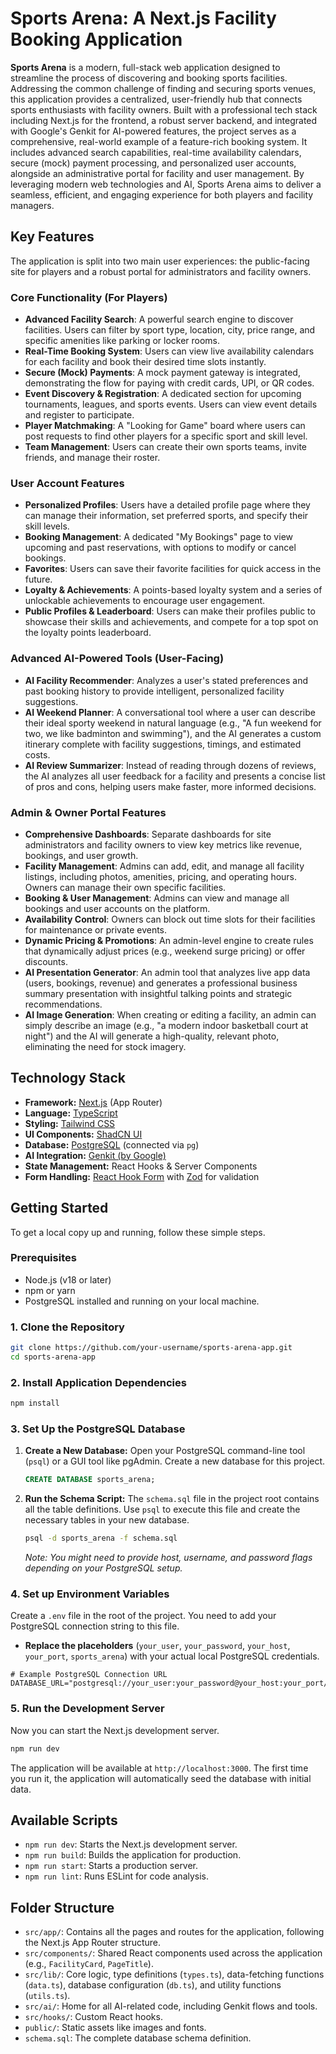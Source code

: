 
# Sports Arena: A Next.js Facility Booking Application

**Sports Arena** is a modern, full-stack web application designed to streamline the process of discovering and booking sports facilities. Addressing the common challenge of finding and securing sports venues, this application provides a centralized, user-friendly hub that connects sports enthusiasts with facility owners. Built with a professional tech stack including Next.js for the frontend, a robust server backend, and integrated with Google's Genkit for AI-powered features, the project serves as a comprehensive, real-world example of a feature-rich booking system. It includes advanced search capabilities, real-time availability calendars, secure (mock) payment processing, and personalized user accounts, alongside an administrative portal for facility and user management. By leveraging modern web technologies and AI, Sports Arena aims to deliver a seamless, efficient, and engaging experience for both players and facility managers.

## Key Features

The application is split into two main user experiences: the public-facing site for players and a robust portal for administrators and facility owners.

### Core Functionality (For Players)

*   **Advanced Facility Search**: A powerful search engine to discover facilities. Users can filter by sport type, location, city, price range, and specific amenities like parking or locker rooms.
*   **Real-Time Booking System**: Users can view live availability calendars for each facility and book their desired time slots instantly.
*   **Secure (Mock) Payments**: A mock payment gateway is integrated, demonstrating the flow for paying with credit cards, UPI, or QR codes.
*   **Event Discovery & Registration**: A dedicated section for upcoming tournaments, leagues, and sports events. Users can view event details and register to participate.
*   **Player Matchmaking**: A "Looking for Game" board where users can post requests to find other players for a specific sport and skill level.
*   **Team Management**: Users can create their own sports teams, invite friends, and manage their roster.

### User Account Features

*   **Personalized Profiles**: Users have a detailed profile page where they can manage their information, set preferred sports, and specify their skill levels.
*   **Booking Management**: A dedicated "My Bookings" page to view upcoming and past reservations, with options to modify or cancel bookings.
*   **Favorites**: Users can save their favorite facilities for quick access in the future.
*   **Loyalty & Achievements**: A points-based loyalty system and a series of unlockable achievements to encourage user engagement.
*   **Public Profiles & Leaderboard**: Users can make their profiles public to showcase their skills and achievements, and compete for a top spot on the loyalty points leaderboard.

### Advanced AI-Powered Tools (User-Facing)

*   **AI Facility Recommender**: Analyzes a user's stated preferences and past booking history to provide intelligent, personalized facility suggestions.
*   **AI Weekend Planner**: A conversational tool where a user can describe their ideal sporty weekend in natural language (e.g., "A fun weekend for two, we like badminton and swimming"), and the AI generates a custom itinerary complete with facility suggestions, timings, and estimated costs.
*   **AI Review Summarizer**: Instead of reading through dozens of reviews, the AI analyzes all user feedback for a facility and presents a concise list of pros and cons, helping users make faster, more informed decisions.

### Admin & Owner Portal Features

*   **Comprehensive Dashboards**: Separate dashboards for site administrators and facility owners to view key metrics like revenue, bookings, and user growth.
*   **Facility Management**: Admins can add, edit, and manage all facility listings, including photos, amenities, pricing, and operating hours. Owners can manage their own specific facilities.
*   **Booking & User Management**: Admins can view and manage all bookings and user accounts on the platform.
*   **Availability Control**: Owners can block out time slots for their facilities for maintenance or private events.
*   **Dynamic Pricing & Promotions**: An admin-level engine to create rules that dynamically adjust prices (e.g., weekend surge pricing) or offer discounts.
*   **AI Presentation Generator**: An admin tool that analyzes live app data (users, bookings, revenue) and generates a professional business summary presentation with insightful talking points and strategic recommendations.
*   **AI Image Generation**: When creating or editing a facility, an admin can simply describe an image (e.g., "a modern indoor basketball court at night") and the AI will generate a high-quality, relevant photo, eliminating the need for stock imagery.

## Technology Stack

- **Framework:** [Next.js](https://nextjs.org/) (App Router)
- **Language:** [TypeScript](https://www.typescriptlang.org/)
- **Styling:** [Tailwind CSS](https://tailwindcss.com/)
- **UI Components:** [ShadCN UI](https://ui.shadcn.com/)
- **Database:** [PostgreSQL](https://www.postgresql.org/) (connected via `pg`)
- **AI Integration:** [Genkit (by Google)](https://firebase.google.com/docs/genkit)
- **State Management:** React Hooks & Server Components
- **Form Handling:** [React Hook Form](https://react-hook-form.com/) with [Zod](https://zod.dev/) for validation

## Getting Started

To get a local copy up and running, follow these simple steps.

### Prerequisites

- Node.js (v18 or later)
- npm or yarn
- PostgreSQL installed and running on your local machine.

### 1. Clone the Repository
```sh
git clone https://github.com/your-username/sports-arena-app.git
cd sports-arena-app
```

### 2. Install Application Dependencies
```sh
npm install
```

### 3. Set Up the PostgreSQL Database

1.  **Create a New Database:**
    Open your PostgreSQL command-line tool (`psql`) or a GUI tool like pgAdmin. Create a new database for this project.
    ```sql
    CREATE DATABASE sports_arena;
    ```

2.  **Run the Schema Script:**
    The `schema.sql` file in the project root contains all the table definitions. Use `psql` to execute this file and create the necessary tables in your new database.
    ```sh
    psql -d sports_arena -f schema.sql
    ```
    *Note: You might need to provide host, username, and password flags depending on your PostgreSQL setup.*

### 4. Set up Environment Variables
Create a `.env` file in the root of the project. You need to add your PostgreSQL connection string to this file.

-   **Replace the placeholders** (`your_user`, `your_password`, `your_host`, `your_port`, `sports_arena`) with your actual local PostgreSQL credentials.

```env
# Example PostgreSQL Connection URL
DATABASE_URL="postgresql://your_user:your_password@your_host:your_port/sports_arena"
```

### 5. Run the Development Server
Now you can start the Next.js development server.
```sh
npm run dev
```
The application will be available at `http://localhost:3000`. The first time you run it, the application will automatically seed the database with initial data.

## Available Scripts

- `npm run dev`: Starts the Next.js development server.
- `npm run build`: Builds the application for production.
- `npm run start`: Starts a production server.
- `npm run lint`: Runs ESLint for code analysis.

## Folder Structure

- `src/app/`: Contains all the pages and routes for the application, following the Next.js App Router structure.
- `src/components/`: Shared React components used across the application (e.g., `FacilityCard`, `PageTitle`).
- `src/lib/`: Core logic, type definitions (`types.ts`), data-fetching functions (`data.ts`), database configuration (`db.ts`), and utility functions (`utils.ts`).
- `src/ai/`: Home for all AI-related code, including Genkit flows and tools.
- `src/hooks/`: Custom React hooks.
- `public/`: Static assets like images and fonts.
- `schema.sql`: The complete database schema definition.
